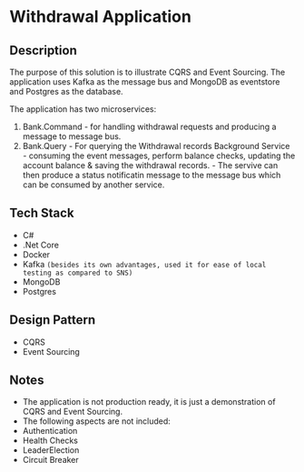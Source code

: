 # Withdrawal Application

## Description
The purpose of this solution is to illustrate CQRS and Event Sourcing.  The application uses Kafka as the message bus and MongoDB as eventstore and Postgres as the database.

The application has two microservices:
1. Bank.Command - for handling withdrawal requests and producing a message to message bus.
2. Bank.Query - For querying the Withdrawal records
   Background Service -  consuming the event messages, perform balance checks, updating the account balance & saving the withdrawal records.
                      -  The servive can then produce a status notificatin message to the message bus which can be consumed by another service.

## Tech Stack
- C#
- .Net Core
- Docker
- Kafka `(besides its own advantages, used it for ease of local testing as compared to SNS)`
- MongoDB
- Postgres

## Design Pattern
- CQRS
- Event Sourcing


## Notes
- The application is not production ready, it is just a demonstration of CQRS and Event Sourcing.
- The following aspects are not included:
- Authentication
- Health Checks
- LeaderElection
- Circuit Breaker
